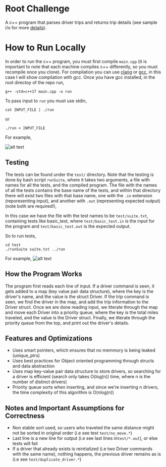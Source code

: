 # Root Challenge

A c++ program that parses driver trips and returns trip details (see sample i/o for more [details](https://gist.github.com/dan-manges/1e1854d0704cb9132b74)).

# How to Run Locally
In order to run the c++ program, you must first compile `main.cpp` (it is important to note that each machine compiles c++ differently, so you must recompile once you clone).
For compilation you can use [clang](https://clang.llvm.org/) or [gcc](https://gcc.gnu.org/), in this case I will show compilation with gcc. Once you have gcc installed, in the root directoy of the repo run,
```
g++ -std=c++17 main.cpp -o run
```
To pass input to `run` you must use stdin,
```
cat INPUT_FILE | ./run 
```
or
```
./run < INPUT_FILE
```
For example,

![alt text](https://i.imgur.com/6sosl5C.png)

## Testing
The tests can be found under the `test/` directory. Note that the testing is done by bash script `runSuite`, where it takes two arguments, a file with names for all the tests, and the compiled program. The file with the names of all the tests contains the base name of the tests, and within that directory there will exist two files with that base name, one with the `.in` extension (reporesenting input), and another with `.out` (representing expected output) (note both are required!),

In this case we have the file with the test names to be `test/suite.txt`, containing tests like basic_test, where `test/basic_test.in` is the input for the program and `test/basic_test.out` is the expected output.

So to run tests,
```
cd test
./runSuite suite.txt ../run
```

For example,
![alt text](https://i.imgur.com/stoLcRB.png)

## How the Program Works
The program first reads each line of input. If a driver command is seen, it gets added to a map (key value pair data structure), where the key is the driver's name, and the value is the struct Driver. If the trip command is seen, we find the driver in the map, and add the trip information to the Driver struct. Once we are done reading input, we itterate through the map and move each Driver into a priority queue, where the key is the total miles traveled, and the value is the Driver struct. Finally, we itterate through the priority queue from the top, and print out the driver's details.

## Features and Optimizations
- Uses smart pointers, which ensures that no memmory is being leaked  (unique_ptrs)
- Uses best practices for Object oriented programming through structs and data abstraction
- Uses map key-value pair data structure to store drivers, so searching for a driver is efficient (search only takes O(log(n)) time, where n is the number of distinct drivers)
- Priority queue sorts when inserting, and since we're inserting n drivers, the time complexity of this algorithm is O(nlog(n))

## Notes and Important Assumptions for Correctness

- Non stable sort used, so users who traveled the same distance might not be sorted in original order (i.e see test `test/no_move.*`)
- Last line is a new line for output (i.e see last lines in`test/*.out`), or else tests will fail
- If a driver that already exists is reintialized (i.e two Driver commands with the same name), nothing happens, the previous driver remains as is (i.e see `test/duplicate_driver.*`)




